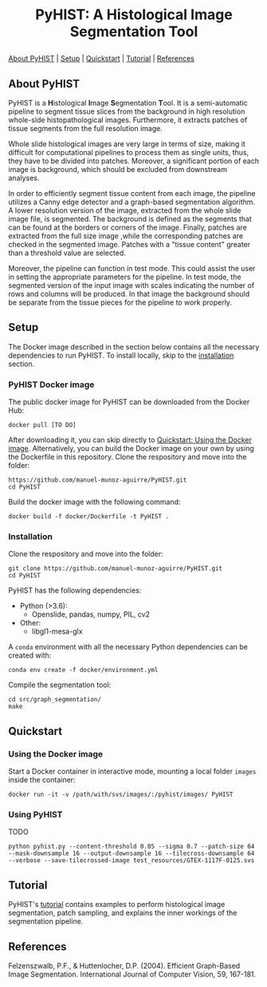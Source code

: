 <h1 align="center">
<p>PyHIST: A Histological Image Segmentation Tool
</h1>

[About PyHIST](#about) | [Setup](#setup) | [Quickstart](#quickstart) | [Tutorial](#tutorial) | [References](#references)

## About PyHIST<a name="about"></a>

PyHIST is a **H**istological **I**mage **S**egmentation **T**ool. It is a semi-automatic pipeline to segment tissue slices from the background in high resolution whole-slde histopathological images. Furthermore, it extracts patches of tissue segments from the full resolution image. 

Whole slide histological images are very large in terms of size, making it difficult for computational pipelines to process them as single units, thus, they have to be divided into patches. Moreover, a significant portion of each image is background, which should be excluded from downstream analyses. 
    
In order to efficiently segment tissue content from each image, the pipeline utilizes a Canny edge detector and a graph-based segmentation algorithm. A lower resolution version of the image, extracted from the whole slide image file, is segmented. The background is defined as the segments that can be found at the borders or corners of the image. Finally, patches are extracted from the full size image ,while the corresponding patches are checked in the segmented image. Patches with a "tissue content" greater than a threshold value are selected.

Moreover, the pipeline can function in test mode. This could assist the user in setting the appropriate parameters for the pipeline. In test mode, the segmented version of the input image with scales indicating the number of rows and columns will be produced. In that image the background should be separate from the tissue pieces for the pipeline to work properly. 



## Setup<a name="setup"></a>
The Docker image described in the section below contains all the necessary dependencies to run PyHIST. To install locally, skip to the [installation](#installation) section.

### PyHIST Docker image
The public docker image for PyHIST can be downloaded from the Docker Hub:
```shell
docker pull [TO DO]
```

After downloading it, you can skip directly to [Quickstart: Using the Docker image](#usedocker). Alternatively, you can build the Docker image on your own by using the Dockerfile in this repository. Clone the respository and move into the folder:
```shell
https://github.com/manuel-munoz-aguirre/PyHIST.git
cd PyHIST
```

Build the docker image with the following command:
```shell
docker build -f docker/Dockerfile -t PyHIST .
```

### Installation<a name="installation"></a>
Clone the respository and move into the folder:
```shell
git clone https://github.com/manuel-munoz-aguirre/PyHIST.git
cd PyHIST
```

PyHIST has the following dependencies:
* Python (>3.6):
  * Openslide, pandas, numpy, PIL, cv2
* Other:
  * libgl1-mesa-glx

A `conda` environment with all the necessary Python dependencies can be created with:
```
conda env create -f docker/environment.yml
```

Compile the segmentation tool:
```
cd src/graph_segmentation/
make
```

## Quickstart<a name="quickstart"></a>
### Using the Docker image<a name="usedocker"></a>
Start a Docker container in interactive mode, mounting a local folder `images` inside the container: 


```shell
docker run -it -v /path/with/svs/images/:/pyhist/images/ PyHIST
```

### Using PyHIST
TODO

```
python pyhist.py --content-threshold 0.05 --sigma 0.7 --patch-size 64 --mask-downsample 16 --output-downsample 16 --tilecross-downsample 64  --verbose --save-tilecrossed-image test_resources/GTEX-1117F-0125.svs
```

## Tutorial <a name="tutorial"></a>
PyHIST's [tutorial](http://www.google.com) contains examples to perform histological image segmentation, patch sampling, and explains the inner workings of the segmentation pipeline.


## References<a name="references"></a>
Felzenszwalb, P.F., & Huttenlocher, D.P. (2004). Efficient Graph-Based Image Segmentation. International Journal of Computer Vision, 59, 167-181.
